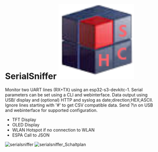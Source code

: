 # SerialSniffer ![Logo](pic/logo.png)


Monitor two UART lines (RX+TX) using an esp32-s3-devkitc-1. Serial parameters can be set using a CLI and webinterface. Data output using USB/ display and (optional) HTTP and syslog as date;direction;HEX;ASCII. Ignore lines starting with '#' to get CSV compatible data. Send ?\n on USB and webinterface for supported configuration.
- TFT Display
- OLED Display
- WLAN Hotspot if no connection to WLAN
- ESPA Call to JSON 
<img width="1755" height="1141" alt="serialsniffer" src="https://github.com/user-attachments/assets/ee364f00-b2f1-43fc-9ce2-14d8ac180d9a" />
<img width="1504" height="1016" alt="serialsniffer_Schaltplan" src="https://github.com/user-attachments/assets/9ba16bb3-804e-474c-814c-f082e4d2c535" />
